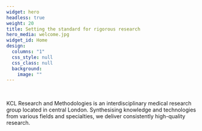 ```yaml
---
widget: hero
headless: true
weight: 20
title: Setting the standard for rigorous research
hero_media: welcome.jpg
widget_id: Home
design:
  columns: "1"
  css_style: null
  css_class: null
  background:
    image: ""
---
```

<br>

KCL Research and Methodologies is an interdisciplinary medical research group located in central London. Synthesising knowledge and technologies from various fields and specialties, we deliver consistently high-quality research.
